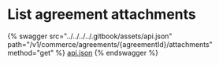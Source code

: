 # List agreement attachments

{% swagger src="../../../../.gitbook/assets/api.json" path="/v1/commerce/agreements/{agreementId}/attachments" method="get" %}
[api.json](../../../../.gitbook/assets/api.json)
{% endswagger %}
